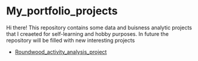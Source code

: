 # My_portfolio_projects
Hi there!
This repository contains some data and buisness analytic projects that I creaeted for self-learning and hobby purposes. In future the repository will be filled with new interesting projects 
- [Roundwood_activity_analysis_project](https://github.com/vlad-chernetskiy/My_portfolio_projects/tree/main/Roundwood_activity_analysis_project)

